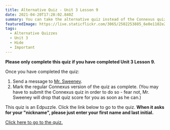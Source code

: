 ```yaml
---
title: Alternative Quiz - Unit 3 Lesson 9
date: 2021-04-20T17:28:02.840Z
summary: You can take the alternative quiz instead of the Connexus quiz if you want!
featuredImage: https://live.staticflickr.com/3065/2502253885_6e0e1102e2.jpg
tags:
  - Alternative Quizzes
  - Unit 3
  - Hide
  - Important
---
```

**Please only complete this quiz if you have completed Unit 3 Lesson 9.**

Once you have completed the quiz:

1. Send a message to [Mr. Sweeney](https://www.connexus.com/webmail?hideHeader=true/#/composemessage?idWebuser=2786770).
2. Mark the regular Connexus version of the quiz as complete. (You may have to submit the Connexus quiz in order to do so - fear not, Mr. Sweeney will drop that quiz score for you as soon as he can.)

This quiz is an Edpuzzle. Click the link below to go to the quiz. **When it asks for your "nickname", please just enter your first name and last initial.**

[Click here to go to the quiz.](https://edpuzzle.com/assignments/607f0e5bba964741838a7a6c/watch)